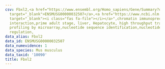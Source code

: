 ```yaml
---
csv: Fbxl2,<a href="https://www.ensembl.org/Homo_sapiens/Gene/Summary?db=core;g=ENSMUSG00000032507"
  target="_blank">ENSMUSG00000032507</a>,<a href="https://www.ncbi.nlm.nih.gov/pubmed/23834426"
  target="_blank"><i class="fas fa-file"></i></a>",chromatin immunoprecipitation assay,direct
  interaction,prime adult stage, liver, Hepatocyte, high throughput transcription
  profiling by microarray,nucleotide sequence identification,nucleotide sequence identification,transcriptional
  regulation,
data_alias: Fbxl2
data_id: ENSMUSG00000032507
data_numevidence: 1
data_species: Mus musculus
data_taxid: '10090'
title: Fbxl2
---
```

